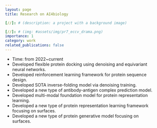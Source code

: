 ```yaml
---
layout: page
title: Research on AI4biology

[//]: # (description: a project with a background image)

[//]: # (img: #assets/img/pr7_eccv_drama.png)
importance: 1
category: work
related_publications: false
---
```

- Time: from 2022~current
- Developed flexible protein docking using denoising and equivariant neural networks.
- Developed reinforcement learning framework for protein sequence design.
- Developed SOTA inverse-folding model via denoising training.
- Developed a new type of antibody-antigen complex prediction model.
- Developed multi-modal foundation model for protein representation learning.
- Developed a new type of protein representation learning framework focusing on surfaces.
- Developed a new type of protein generative model focusing on surfaces.


